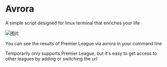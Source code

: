 # Avrora
A simple script designed for linux terminal that enriches  your life

![图片](https://user-images.githubusercontent.com/60766435/210202630-562c557d-2f08-4b70-986d-dc6177e04f01.png)

You can see the results of Premier League via avrora in your command line

Temporarily only supports Premier League, but it's easy to get access to other leagues by adding or switching the url
